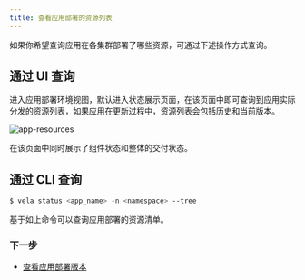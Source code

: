 ```yaml
---
title: 查看应用部署的资源列表
---
```


如果你希望查询应用在各集群部署了哪些资源，可通过下述操作方式查询。

## 通过 UI 查询

进入应用部署环境视图，默认进入状态展示页面，在该页面中即可查询到应用实际分发的资源列表，如果应用在更新过程中，资源列表会包括历史和当前版本。

![app-resources](https://kubevela.io/images/1.3/app-resources.jpg)

在该页面中同时展示了组件状态和整体的交付状态。

## 通过 CLI 查询

```bash
$ vela status <app_name> -n <namespace> --tree
```

基于如上命令可以查询应用部署的资源清单。

### 下一步

* [查看应用部署版本](./get-application-revision.md)